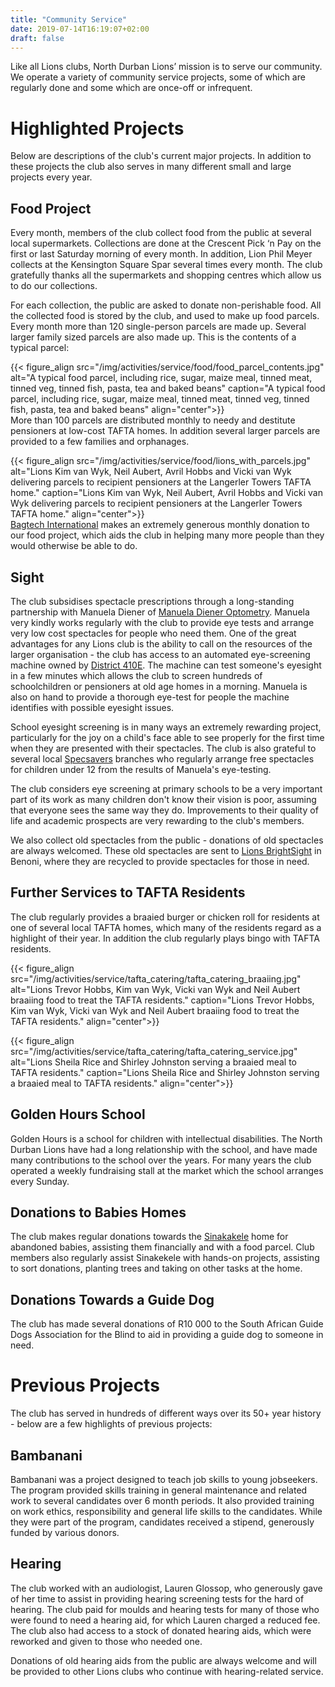```yaml
---
title: "Community Service"
date: 2019-07-14T16:19:07+02:00
draft: false
---
```


Like all Lions clubs, North Durban Lions’ mission is to serve our community. We operate a variety of community service projects, some of which are regularly done and some which are once-off or infrequent.

# Highlighted Projects

Below are descriptions of the club's current major projects. In addition to these projects the club also serves in many different small and large projects every year.

## Food Project
Every month, members of the club collect food from the public at several local supermarkets. Collections are done at the Crescent Pick ‘n Pay on the first or last Saturday morning of every month. In addition, Lion Phil Meyer collects at the Kensington Square Spar several times every month. The club gratefully thanks all the supermarkets and shopping centres which allow us to do our collections.

For each collection, the public are asked to donate non-perishable food. All the collected food is stored by the club, and used to make up food parcels. Every month more than 120 single-person parcels  are made up. Several larger family sized parcels are also made up. This is the contents of a typical parcel:

{{< figure_align src="/img/activities/service/food/food_parcel_contents.jpg" alt="A typical food parcel, including rice, sugar, maize meal, tinned meat, tinned veg, tinned fish, pasta, tea and baked beans" caption="A typical food parcel, including rice, sugar, maize meal, tinned meat, tinned veg, tinned fish, pasta, tea and baked beans" align="center">}}
 \
More than 100 parcels are distributed monthly to needy and destitute pensioners at low-cost TAFTA homes. In addition several larger parcels are provided to a few families and orphanages.

{{< figure_align src="/img/activities/service/food/lions_with_parcels.jpg" alt="Lions Kim van Wyk, Neil Aubert, Avril Hobbs and Vicki van Wyk delivering parcels to recipient pensioners at the Langerler Towers TAFTA home." caption="Lions Kim van Wyk, Neil Aubert, Avril Hobbs and Vicki van Wyk delivering parcels to recipient pensioners at the Langerler Towers TAFTA home." align="center">}}
 \
[Bagtech International](http://www.bagtechint.com) makes an extremely generous monthly donation to our food project, which aids the club in helping many more people than they would otherwise be able to do.

## Sight
The club subsidises spectacle prescriptions through a long-standing partnership with Manuela Diener of [Manuela Diener Optometry](http://www.eyesa.co.za/). Manuela very kindly works regularly with the club to provide eye tests and arrange very low cost spectacles for people who need them. One of the great advantages for any Lions club is the ability to call on the resources of the larger organisation - the club has access to an automated eye-screening machine owned by [District 410E](https://lions410e.org.za/). The machine can test someone's eyesight in a few minutes which allows the club to screen hundreds of schoolchildren or pensioners at old age homes in a morning. Manuela is also on hand to provide a thorough eye-test for people the machine identifies with possible eyesight issues. 

School eyesight screening is in many ways an extremely rewarding project, particularly for the joy on a child's face able to see properly for the first time when they are presented with their spectacles. The club is also grateful to several local [Specsavers](https://www.specsavers.co.za/) branches who regularly arrange free spectacles for children under 12 from the results of Manuela's eye-testing.

The club considers eye screening at primary schools to be a very important part of its work as many children don't know their vision is poor, assuming that everyone sees the same way they do. Improvements to their quality of life and academic prospects are very rewarding to the club's members.

We also collect old spectacles from the public - donations of old spectacles are always welcomed. These old spectacles are sent to [Lions BrightSight](http://www.lionsbrightsight.co.za/ ) in Benoni, where they are recycled to provide spectacles for those in need.

## Further Services to TAFTA Residents

The club regularly provides a braaied burger or chicken roll for residents at one of several local TAFTA homes, which many of the residents regard as a highlight of their year. In addition the club regularly plays bingo with TAFTA residents.

{{< figure_align src="/img/activities/service/tafta_catering/tafta_catering_braaiing.jpg" alt="Lions Trevor Hobbs, Kim van Wyk, Vicki van Wyk and Neil Aubert braaiing food to treat the TAFTA residents." caption="Lions Trevor Hobbs, Kim van Wyk, Vicki van Wyk and Neil Aubert braaiing food to treat the TAFTA residents." align="center">}}

{{< figure_align src="/img/activities/service/tafta_catering/tafta_catering_service.jpg" alt="Lions Sheila Rice and Shirley Johnston serving a braaied meal to TAFTA residents." caption="Lions Sheila Rice and Shirley Johnston serving a braaied meal to TAFTA residents." align="center">}}

## Golden Hours School
Golden Hours is a school for children with intellectual disabilities. The North Durban Lions have had a long relationship with the school, and have made many contributions to the school over the years. For many years the club operated a weekly fundraising stall at the market which the school arranges every Sunday.

## Donations to Babies Homes
The club makes regular donations towards the [Sinakakele](http://sinakekele.org.za/) home for abandoned babies, assisting them financially and with a food parcel. Club members also regularly assist Sinakekele with hands-on projects, assisting to sort donations, planting trees and taking on other tasks at the home.

## Donations Towards a Guide Dog
The club has made several donations of R10 000 to the South African Guide Dogs Association for the Blind to aid in providing a guide dog to someone in need.

# Previous Projects

The club has served in hundreds of different ways over its 50+ year history - below are a few highlights of previous projects:

## Bambanani
Bambanani was a project designed to teach job skills to young jobseekers. The program provided skills training in general maintenance and related work to several candidates over 6 month periods. It also provided training on work ethics, responsibility and general life skills to the candidates. While they were part of the program, candidates received a stipend, generously funded by various donors.

## Hearing
The club worked with an audiologist, Lauren Glossop, who generously gave of her time to assist in providing hearing screening tests for the hard of hearing. The club paid for moulds and hearing tests for many of those who were found to need a hearing aid, for which Lauren charged a reduced fee. The club also had access to a stock of donated hearing aids, which were reworked and given to those who needed one. 

Donations of old hearing aids from the public are always welcome and will be provided to other Lions clubs who continue with hearing-related service.

